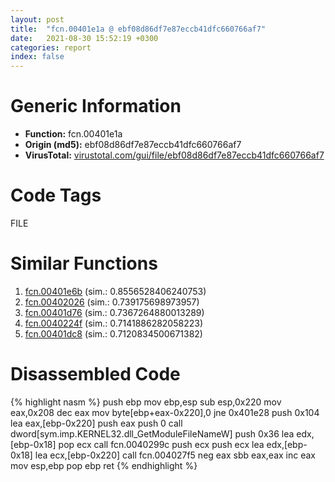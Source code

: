 ```yaml
---
layout: post
title:  "fcn.00401e1a @ ebf08d86df7e87eccb41dfc660766af7"
date:   2021-08-30 15:52:19 +0300
categories: report
index: false
---
```


# Generic Information
- **Function:** fcn.00401e1a
- **Origin (md5):** ebf08d86df7e87eccb41dfc660766af7
- **VirusTotal:** [virustotal.com/gui/file/ebf08d86df7e87eccb41dfc660766af7][virustotal_ref]

# Code Tags
<span class="tag" id="FILE">FILE</span>


# Similar Functions

1. [fcn.00401e6b][similar_1_ref] (sim.: 0.8556528406240753)
2. [fcn.00402026][similar_2_ref] (sim.: 0.739175698973957)
3. [fcn.00401d76][similar_3_ref] (sim.: 0.7367264880013289)
4. [fcn.0040224f][similar_4_ref] (sim.: 0.7141886282058223)
5. [fcn.00401dc8][similar_5_ref] (sim.: 0.7120834500671382)


# Disassembled Code

{% highlight nasm %}
push ebp
mov ebp,esp
sub esp,0x220
mov eax,0x208
dec eax
mov byte[ebp+eax-0x220],0
jne 0x401e28
push 0x104
lea eax,[ebp-0x220]
push eax
push 0
call dword[sym.imp.KERNEL32.dll_GetModuleFileNameW]
push 0x36
lea edx,[ebp-0x18]
pop ecx
call fcn.0040299c
push ecx
push ecx
lea edx,[ebp-0x18]
lea ecx,[ebp-0x220]
call fcn.004027f5
neg eax
sbb eax,eax
inc eax
mov esp,ebp
pop ebp
ret 
{% endhighlight %}


[similar_1_ref]: /report/fcn.00401e6b@ebf08d86df7e87eccb41dfc660766af7
[similar_2_ref]: /report/fcn.00402026@ebf08d86df7e87eccb41dfc660766af7
[similar_3_ref]: /report/fcn.00401d76@ebf08d86df7e87eccb41dfc660766af7
[similar_4_ref]: /report/fcn.0040224f@ebf08d86df7e87eccb41dfc660766af7
[similar_5_ref]: /report/fcn.00401dc8@ebf08d86df7e87eccb41dfc660766af7
[virustotal_ref]: https://www.virustotal.com/gui/file/ebf08d86df7e87eccb41dfc660766af7